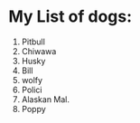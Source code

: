 # My List of dogs:
1. Pitbull
2. Chiwawa
3. Husky
4. Bill
5. wolfy
6. Polici
7. Alaskan Mal.
8. Poppy